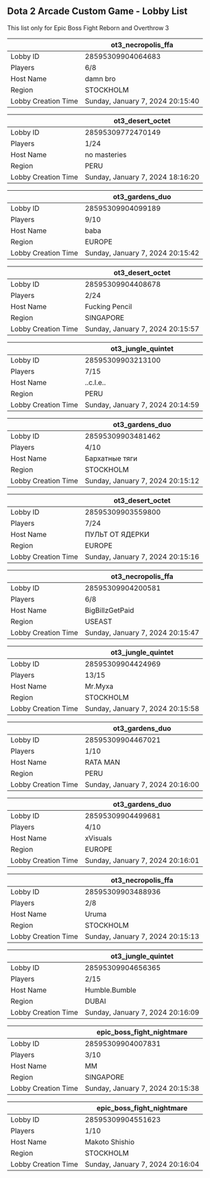 ## Dota 2 Arcade Custom Game - Lobby List

This list only for Epic Boss Fight Reborn and Overthrow 3

|  | ot3_necropolis_ffa |
| ------ | ------ |
| Lobby ID | 28595309904064683 |
| Players | 6/8 |
| Host Name | damn bro |
| Region | STOCKHOLM |
| Lobby Creation Time | Sunday, January 7, 2024 20:15:40 |


|  | ot3_desert_octet |
| ------ | ------ |
| Lobby ID | 28595309772470149 |
| Players | 1/24 |
| Host Name | no masteries |
| Region | PERU |
| Lobby Creation Time | Sunday, January 7, 2024 18:16:20 |


|  | ot3_gardens_duo |
| ------ | ------ |
| Lobby ID | 28595309904099189 |
| Players | 9/10 |
| Host Name | baba |
| Region | EUROPE |
| Lobby Creation Time | Sunday, January 7, 2024 20:15:42 |


|  | ot3_desert_octet |
| ------ | ------ |
| Lobby ID | 28595309904408678 |
| Players | 2/24 |
| Host Name | Fucking Pencil |
| Region | SINGAPORE |
| Lobby Creation Time | Sunday, January 7, 2024 20:15:57 |


|  | ot3_jungle_quintet |
| ------ | ------ |
| Lobby ID | 28595309903213100 |
| Players | 7/15 |
| Host Name | ..c.I.e.. |
| Region | PERU |
| Lobby Creation Time | Sunday, January 7, 2024 20:14:59 |


|  | ot3_gardens_duo |
| ------ | ------ |
| Lobby ID | 28595309903481462 |
| Players | 4/10 |
| Host Name | Бархатные тяги |
| Region | STOCKHOLM |
| Lobby Creation Time | Sunday, January 7, 2024 20:15:12 |


|  | ot3_desert_octet |
| ------ | ------ |
| Lobby ID | 28595309903559800 |
| Players | 7/24 |
| Host Name | ПУЛЬТ ОТ ЯДЕРКИ |
| Region | EUROPE |
| Lobby Creation Time | Sunday, January 7, 2024 20:15:16 |


|  | ot3_necropolis_ffa |
| ------ | ------ |
| Lobby ID | 28595309904200581 |
| Players | 6/8 |
| Host Name | BigBillzGetPaid |
| Region | USEAST |
| Lobby Creation Time | Sunday, January 7, 2024 20:15:47 |


|  | ot3_jungle_quintet |
| ------ | ------ |
| Lobby ID | 28595309904424969 |
| Players | 13/15 |
| Host Name | Мr.Myxa |
| Region | STOCKHOLM |
| Lobby Creation Time | Sunday, January 7, 2024 20:15:58 |


|  | ot3_gardens_duo |
| ------ | ------ |
| Lobby ID | 28595309904467021 |
| Players | 1/10 |
| Host Name | RATA MAN |
| Region | PERU |
| Lobby Creation Time | Sunday, January 7, 2024 20:16:00 |


|  | ot3_gardens_duo |
| ------ | ------ |
| Lobby ID | 28595309904499681 |
| Players | 4/10 |
| Host Name | xVisuals |
| Region | EUROPE |
| Lobby Creation Time | Sunday, January 7, 2024 20:16:01 |


|  | ot3_necropolis_ffa |
| ------ | ------ |
| Lobby ID | 28595309903488936 |
| Players | 2/8 |
| Host Name | Uruma |
| Region | STOCKHOLM |
| Lobby Creation Time | Sunday, January 7, 2024 20:15:13 |


|  | ot3_jungle_quintet |
| ------ | ------ |
| Lobby ID | 28595309904656365 |
| Players | 2/15 |
| Host Name | Humble.Bumble |
| Region | DUBAI |
| Lobby Creation Time | Sunday, January 7, 2024 20:16:09 |


|  | epic_boss_fight_nightmare |
| ------ | ------ |
| Lobby ID | 28595309904007831 |
| Players | 3/10 |
| Host Name | MM |
| Region | SINGAPORE |
| Lobby Creation Time | Sunday, January 7, 2024 20:15:38 |


|  | epic_boss_fight_nightmare |
| ------ | ------ |
| Lobby ID | 28595309904551623 |
| Players | 1/10 |
| Host Name | Makoto Shishio |
| Region | STOCKHOLM |
| Lobby Creation Time | Sunday, January 7, 2024 20:16:04 |


